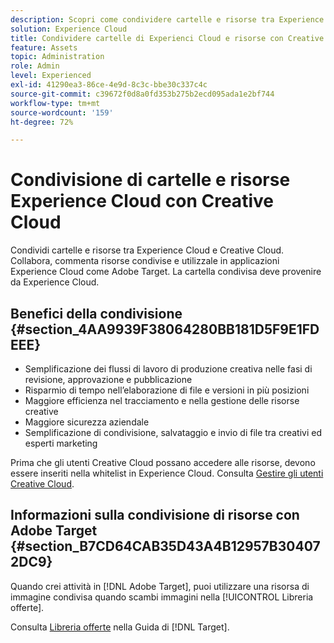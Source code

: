 ```yaml
---
description: Scopri come condividere cartelle e risorse tra Experience Cloud e Creative Cloud.
solution: Experience Cloud
title: Condividere cartelle di Experienci Cloud e risorse con Creative Cloud
feature: Assets
topic: Administration
role: Admin
level: Experienced
exl-id: 41290ea3-86ce-4e9d-8c3c-bbe30c337c4c
source-git-commit: c39672f0d8a0fd353b275b2ecd095ada1e2bf744
workflow-type: tm+mt
source-wordcount: '159'
ht-degree: 72%

---
```


# Condivisione di cartelle e risorse Experience Cloud con Creative Cloud

Condividi cartelle e risorse tra Experience Cloud e Creative Cloud. Collabora, commenta risorse condivise e utilizzale in applicazioni Experience Cloud come Adobe Target. La cartella condivisa deve provenire da Experience Cloud.

## Benefici della condivisione {#section_4AA9939F38064280BB181D5F9E1FDEEE}

* Semplificazione dei flussi di lavoro di produzione creativa nelle fasi di revisione, approvazione e pubblicazione
* Risparmio di tempo nell’elaborazione di file e versioni in più posizioni
* Maggiore efficienza nel tracciamento e nella gestione delle risorse creative
* Maggiore sicurezza aziendale
* Semplificazione di condivisione, salvataggio e invio di file tra creativi ed esperti marketing

Prima che gli utenti Creative Cloud possano accedere alle risorse, devono essere inseriti nella whitelist in Experience Cloud. Consulta [Gestire gli utenti Creative Cloud](manage-cc-users.md).

## Informazioni sulla condivisione di risorse con Adobe Target {#section_B7CD64CAB35D43A4B12957B304072DC9}

Quando crei attività in [!DNL Adobe Target], puoi utilizzare una risorsa di immagine condivisa quando scambi immagini nella [!UICONTROL Libreria offerte].

Consulta [Libreria offerte](https://experienceleague.adobe.com/docs/target/using/experiences/offers/manage-content.html) nella Guida di [!DNL Target].
